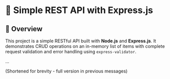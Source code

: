 # 🧩 Simple REST API with Express.js

## 📌 Overview

This project is a simple RESTful API built with **Node.js** and **Express.js**. It demonstrates CRUD operations on an in-memory list of items with complete request validation and error handling using `express-validator`.

...

(Shortened for brevity - full version in previous messages)
